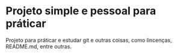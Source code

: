 # Projeto simple e pessoal para práticar

Projeto para práticar e estudar git e outras coisas, como lincenças, README.md, entre outras.
